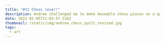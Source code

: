 ```yaml
---
title: "#11 Chess lover!"
description: Andrew challenged me to make moveable chess pieces on a quilt.
date: 2022-02-05T21:03:57.516Z
thumbnail: /static/img/andrew_chess_quilt_resized.jpg
tags:
  - art
---
```

